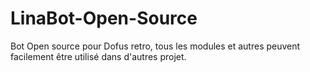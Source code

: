 # LinaBot-Open-Source
 Bot Open source pour Dofus retro, tous les modules et autres peuvent facilement être utilisé dans d'autres projet.
